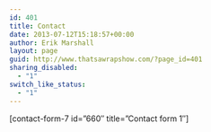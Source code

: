 ```yaml
---
id: 401
title: Contact
date: 2013-07-12T15:18:57+00:00
author: Erik Marshall
layout: page
guid: http://www.thatsawrapshow.com/?page_id=401
sharing_disabled:
  - "1"
switch_like_status:
  - "1"
---
```

[contact-form-7 id=&#8221;660&#8243; title=&#8221;Contact form 1&#8243;]